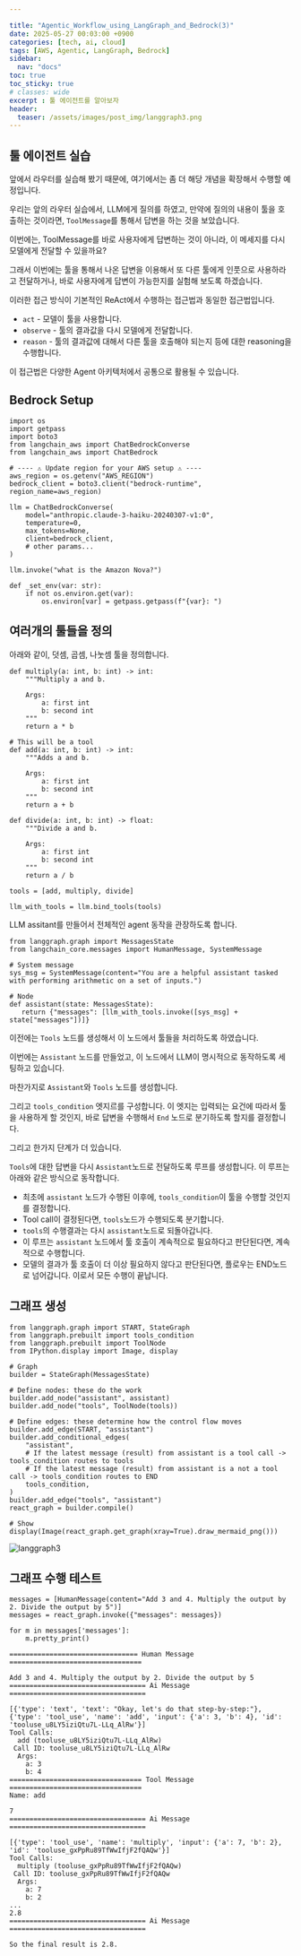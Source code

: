 ```yaml
---

title: "Agentic_Workflow_using_LangGraph_and_Bedrock(3)"
date: 2025-05-27 00:03:00 +0900
categories: [tech, ai, cloud]
tags: [AWS, Agentic, LangGraph, Bedrock]
sidebar:
  nav: "docs"
toc: true
toc_sticky: true
# classes: wide
excerpt : 툴 에이전트를 알아보자
header:
  teaser: /assets/images/post_img/langgraph3.png
---
```


## 툴 에이전트 실습

앞에서 라우터를 실습해 봤기 때문에, 여기에서는 좀 더 해당 개념을 확장해서 수행할 예정입니다.

우리는 앞의 라우터 실습에서, LLM에게 질의를 하였고, 만약에 질의의 내용이 툴을 호출하는 것이라면, `ToolMessage`를 통해서 답변을 하는 것을 보았습니다.

이번에는, ToolMessage를 바로 사용자에게 답변하는 것이 아니라, 이 메세지를 다시 모델에게 전달할 수 있을까요?

그래서 이번에는 툴을 통해서 나온 답변을 이용해서 또 다른 툴에게 인풋으로 사용하라고 전달하거나, 바로 사용자에게 답변이 가능한지를 실험해 보도록 하겠습니다.

이러한 접근 방식이 기본적인 ReAct에서 수행하는 접근법과 동일한 접근법입니다.
  
* `act` - 모델이 툴을 사용합니다.
* `observe` - 툴의 결과값을 다시 모델에게 전달합니다.
* `reason` - 툴의 결과값에 대해서 다른 툴을 호출해야 되는지 등에 대한 reasoning을 수행합니다.

이 접근법은 다양한 Agent 아키텍처에서 공통으로 활용될 수 있습니다.

## Bedrock Setup
```
import os
import getpass
import boto3
from langchain_aws import ChatBedrockConverse
from langchain_aws import ChatBedrock

# ---- ⚠️ Update region for your AWS setup ⚠️ ----
aws_region = os.getenv("AWS_REGION")
bedrock_client = boto3.client("bedrock-runtime", region_name=aws_region)

llm = ChatBedrockConverse(
    model="anthropic.claude-3-haiku-20240307-v1:0",
    temperature=0,
    max_tokens=None,
    client=bedrock_client,
    # other params...
)

llm.invoke("what is the Amazon Nova?")

def _set_env(var: str):
    if not os.environ.get(var):
        os.environ[var] = getpass.getpass(f"{var}: ")

```

## 여러개의 툴들을 정의

아래와 같이, 덧셈, 곱셈, 나눗셈 툴을 정의합니다.
```
def multiply(a: int, b: int) -> int:
    """Multiply a and b.

    Args:
        a: first int
        b: second int
    """
    return a * b

# This will be a tool
def add(a: int, b: int) -> int:
    """Adds a and b.

    Args:
        a: first int
        b: second int
    """
    return a + b

def divide(a: int, b: int) -> float:
    """Divide a and b.

    Args:
        a: first int
        b: second int
    """
    return a / b

tools = [add, multiply, divide]

llm_with_tools = llm.bind_tools(tools)
```

LLM assitant를 만들어서 전체적인 agent 동작을 관장하도록 합니다.

```
from langgraph.graph import MessagesState
from langchain_core.messages import HumanMessage, SystemMessage

# System message
sys_msg = SystemMessage(content="You are a helpful assistant tasked with performing arithmetic on a set of inputs.")

# Node
def assistant(state: MessagesState):
   return {"messages": [llm_with_tools.invoke([sys_msg] + state["messages"])]}
```

이전에는 `Tools` 노드를 생성해서 이 노드에서 툴들을 처리하도록 하였습니다.

이번에는 `Assistant` 노드를 만들었고, 이 노드에서 LLM이 명시적으로 동작하도록 세팅하고 있습니다.

마찬가지로 `Assistant`와 `Tools` 노드를 생성합니다.

그리고 `tools_condition` 엣지르를 구성합니다. 이 엣지는 입력되는 요건에 따라서 툴을 사용하게 할 것인지, 바로 답변을 수행해서 `End` 노드로 분기하도록 할지를 결정합니다.

그리고 한가지 단계가 더 있습니다.

`Tools`에 대한 답변을 다시 `Assistant`노드로 전달하도록 루프를 생성합니다. 이 루프는 아래와 같은 방식으로 동작합니다.

* 최초에 `assistant` 노드가 수행된 이후에, `tools_condition`이 툴을 수행할 것인지를 결정합니다.
* Tool call이 결정된다면, `tools`노드가 수행되도록 분기합니다.
* `tools`의 수행결과는 다시 `assistant`노드로 되돌아갑니다.
* 이 루프는 `assistant` 노드에서 툴 호출이 계속적으로 필요하다고 판단된다면, 계속적으로 수행합니다.
* 모델의 결과가 툴 호출이 더 이상 필요하지 않다고 판단된다면, 플로우는 END노드로 넘어갑니다. 이로서 모든 수행이 끝납니다.

## 그래프 생성

```
from langgraph.graph import START, StateGraph
from langgraph.prebuilt import tools_condition
from langgraph.prebuilt import ToolNode
from IPython.display import Image, display

# Graph
builder = StateGraph(MessagesState)

# Define nodes: these do the work
builder.add_node("assistant", assistant)
builder.add_node("tools", ToolNode(tools))

# Define edges: these determine how the control flow moves
builder.add_edge(START, "assistant")
builder.add_conditional_edges(
    "assistant",
    # If the latest message (result) from assistant is a tool call -> tools_condition routes to tools
    # If the latest message (result) from assistant is a not a tool call -> tools_condition routes to END
    tools_condition,
)
builder.add_edge("tools", "assistant")
react_graph = builder.compile()

# Show
display(Image(react_graph.get_graph(xray=True).draw_mermaid_png()))
```
![langgraph3](/assets/images/post_img/langgraph3.png)

## 그래프 수행 테스트

```
messages = [HumanMessage(content="Add 3 and 4. Multiply the output by 2. Divide the output by 5")]
messages = react_graph.invoke({"messages": messages})
```

```
for m in messages['messages']:
    m.pretty_print()
```

```
================================ Human Message =================================

Add 3 and 4. Multiply the output by 2. Divide the output by 5
================================== Ai Message ==================================

[{'type': 'text', 'text': "Okay, let's do that step-by-step:"}, {'type': 'tool_use', 'name': 'add', 'input': {'a': 3, 'b': 4}, 'id': 'tooluse_u8LY5iziQtu7L-LLq_AlRw'}]
Tool Calls:
  add (tooluse_u8LY5iziQtu7L-LLq_AlRw)
 Call ID: tooluse_u8LY5iziQtu7L-LLq_AlRw
  Args:
    a: 3
    b: 4
================================= Tool Message =================================
Name: add

7
================================== Ai Message ==================================

[{'type': 'tool_use', 'name': 'multiply', 'input': {'a': 7, 'b': 2}, 'id': 'tooluse_gxPpRu89TfWwIfjF2fQAQw'}]
Tool Calls:
  multiply (tooluse_gxPpRu89TfWwIfjF2fQAQw)
 Call ID: tooluse_gxPpRu89TfWwIfjF2fQAQw
  Args:
    a: 7
    b: 2
...
2.8
================================== Ai Message ==================================

So the final result is 2.8.
```


